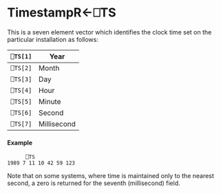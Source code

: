




<h1 class="heading"><span class="name">Timestamp</span><span class="command">R←⎕TS</span></h1>

This is a seven element vector which identifies the clock time set on the particular installation as follows:

| `⎕TS[1]` | Year |
| --- | ---  |
| `⎕TS[2]` | Month |
| `⎕TS[3]` | Day |
| `⎕TS[4]` | Hour |
| `⎕TS[5]` | Minute |
| `⎕TS[6]` | Second |
| `⎕TS[7]` | Millisecond |


#### Example
```apl
      ⎕TS
1989 7 11 10 42 59 123
```


Note that on some systems, where time is maintained only to the nearest second, a zero is returned for the seventh (millisecond) field.


